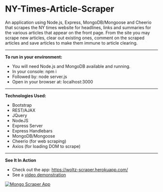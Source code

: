 # NY-Times-Article-Scraper
An application using Node.js, Express, MongoDB/Mongoose and Cheerio that scrapes the NY times website for headlines, links and summaries for the various articles that appear on the front page. From the site you may scrape new articles, clear out existing ones, comment on the scraped articles and save articles to make them immune to article clearing. 

***

**To run in your environment:**
- You will need Node.js and MongoDB available and running. 
- In your console: npm i
- Followed by: node server.js
- Open in your browser at: localhost:3000

***

**Technologies Used:**
- Bootstrap
- REST/AJAX
- JQuery
- NodeJS
- Express Server
- Express Handlebars
- MongoDB/Mongoose
- Cheerio (for web scraping)
- Axios (for loading DOM to scrape)


***

**See It In Action**

 * Check out the app: https://woltz-scraper.herokuapp.com/
 * See a [video demonstration](https://www.youtube.com/watch?v=YJheQ9d1j_w)


[![Mongo Scraper App](/public/assets/images/example.gif)](https://woltz-scraper.herokuapp.com/)


